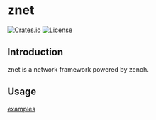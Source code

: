 # znet

[![Crates.io](https://img.shields.io/crates/v/znet.svg)](https://crates.io/crates/znet)
[![License](https://img.shields.io/badge/License-Apache%202.0-blue.svg)](https://opensource.org/licenses/Apache-2.0)

## Introduction

znet is a network framework powered by zenoh.

## Usage

[examples](https://github.com/prime-rs/znet/tree/main/examples)

